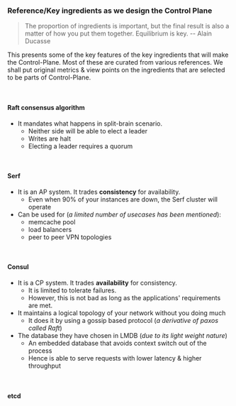 ### Reference/Key ingredients as we design the Control Plane

> The proportion of ingredients is important, but the final result is also a matter of how you put them together. Equilibrium is key. 
-- Alain Ducasse

This presents some of the key features of the key ingredients that will make the Control-Plane. 
Most of these are curated from various references. We shall put original metrics & view points 
on the ingredients that are selected to be parts of Control-Plane.

<br />

#### Raft consensus algorithm

- It mandates what happens in split-brain scenario.
  - Neither side will be able to elect a leader
  - Writes are halt
  - Electing a leader requires a quorum

<br />

#### Serf

- It is an AP system. It trades **consistency** for availability.
  - Even when 90% of your instances are down, the Serf cluster will operate
- Can be used for (*a limited number of usecases has been mentioned*):
  - memcache pool
  - load balancers
  - peer to peer VPN topologies

<br />

#### Consul

- It is a CP system. It trades **availability** for consistency.
  - It is limited to tolerate failures.
  - However, this is not bad as long as the applications' requirements are met.
- It maintains a logical topology of your network without you doing much
  - It does it by using a gossip based protocol (*a derivative of paxos called Raft*)
- The database they have chosen in LMDB (*due to its light weight nature*)
  - An embedded database that avoids context switch out of the process
  - Hence is able to serve requests with lower latency & higher throughput

<br />

#### etcd

